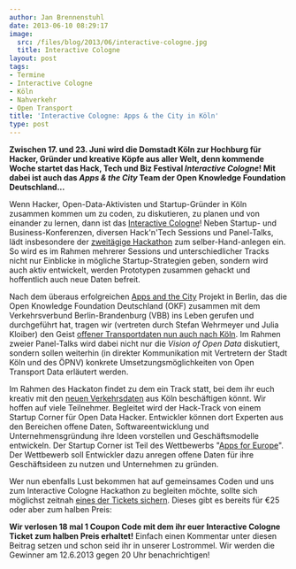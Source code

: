 ```yaml
---
author: Jan Brennenstuhl
date: 2013-06-10 08:29:17
image:
  src: /files/blog/2013/06/interactive-cologne.jpg
  title: Interactive Cologne
layout: post
tags:
- Termine
- Interactive Cologne
- Köln
- Nahverkehr
- Open Transport
title: 'Interactive Cologne: Apps & the City in Köln'
type: post
---
```


**Zwischen 17. und 23. Juni wird die Domstadt Köln zur Hochburg für Hacker, Gründer und kreative Köpfe aus aller Welt, denn kommende Woche startet das Hack, Tech und Biz Festival _Interactive Cologne_! Mit dabei ist auch das _Apps & the City_ Team der Open Knowledge Foundation Deutschland...**

Wenn Hacker, Open-Data-Aktivisten und Startup-Gründer in Köln zusammen kommen um zu coden, zu diskutieren, zu planen und von einander zu lernen, dann ist das [Interactive Cologne](http://interactive-cologne.com)! Neben Startup- und Business-Konferenzen, diversen Hack'n'Tech Sessions und Panel-Talks, lädt insbesondere der [zweitägige Hackathon](http://interactive-cologne.com/hack-n-tech.html) zum selber-Hand-anlegen ein. So wird es im Rahmen mehrerer Sessions und unterschiedlicher Tracks nicht nur Einblicke in mögliche Startup-Strategien geben, sondern wird auch aktiv entwickelt, werden Prototypen zusammen gehackt und hoffentlich auch neue Daten befreit.

Nach dem überaus erfolgreichen [Apps and the City](http://berlin.appsandthecity.net/) Projekt in Berlin, das die Open Knowledge Foundation Deutschland (OKF) zusammen mit dem Verkehrsverbund Berlin-Brandenburg (VBB) ins Leben gerufen und durchgeführt hat, tragen wir (vertreten durch Stefan Wehrmeyer und Julia Kloiber) den Geist [offener Transportdaten nun auch nach Köln](http://cologne.appsandthecity.net/). Im Rahmen zweier Panel-Talks wird dabei nicht nur die _Vision of Open Data_ diskutiert, sondern sollen weiterhin (in direkter Kommunikation mit Vertretern der Stadt Köln und des ÖPNV) konkrete Umsetzungsmöglichkeiten von Open Transport Data erläutert werden.

Im Rahmen des Hackaton findet zu dem ein Track statt, bei dem ihr euch kreativ mit den [neuen Verkehrsdaten](http://cologne.appsandthecity.net/daten/) aus Köln beschäftigen könnt. Wir hoffen auf viele Teilnehmer. Begleitet wird der Hack-Track von einem Startup Corner für Open Data Hacker. Entwickler können dort Experten aus den Bereichen offene Daten, Softwareentwicklung und Unternehmensgründung ihre Ideen vorstellen und Geschäftsmodelle entwickeln. Der Startup Corner ist Teil des Wettbewerbs "[Apps for Europe](http://www.appsforeurope.eu/)". Der Wettbewerb soll Entwickler dazu anregen offene Daten für ihre Geschäftsideen zu nutzen und Unternehmen zu gründen. 

Wer nun ebenfalls Lust bekommen hat auf gemeinsames Coden und uns zum Interactive Cologne Hackathon zu begleiten möchte, sollte sich möglichst zeitnah [eines der Tickets sichern](http://interactive-cologne.com/tickets.html). Dieses gibt es bereits für €25 oder aber zum halben Preis: 

**Wir verlosen 18 mal 1 Coupon Code mit dem ihr euer Interactive Cologne Ticket zum halben Preis erhaltet!** Einfach einen Kommentar unter diesen Beitrag setzen und schon seid ihr in unserer Lostrommel. Wir werden die Gewinner am 12.6.2013 gegen 20 Uhr benachrichtigen!